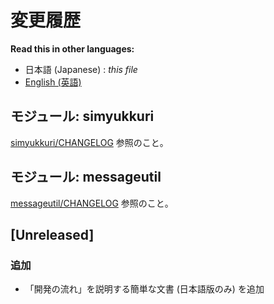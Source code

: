 # 変更履歴


**Read this in other languages:**
- 日本語 (Japanese) : *this file*
- [English (英語)](CHANGELOG.md)


## モジュール: simyukkuri

[simyukkuri/CHANGELOG](subprojects/simyukkuri/CHANGELOG.ja.md) 参照のこと。

## モジュール: messageutil

[messageutil/CHANGELOG](subprojects/messageutil/CHANGELOG.ja.md) 参照のこと。

## [Unreleased]

### 追加
- 「開発の流れ」を説明する簡単な文書 (日本語版のみ) を追加

<!--
### 追加
新機能の追加
### 変更
既存の機能の変更
### 廃止
近日中に削除される予定の機能
### 削除
削除された機能
### 修正
意図しない動作の修正
### セキュリティ
脆弱性の修正
-->